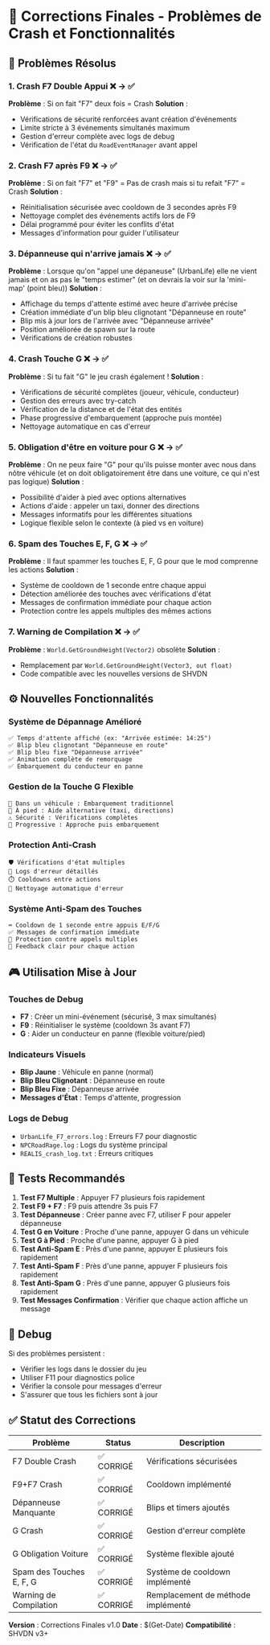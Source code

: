 # 🚗 Corrections Finales - Problèmes de Crash et Fonctionnalités

## 🚨 Problèmes Résolus

### 1. **Crash F7 Double Appui** ❌ → ✅
**Problème** : Si on fait "F7" deux fois = Crash
**Solution** :
- Vérifications de sécurité renforcées avant création d'événements
- Limite stricte à 3 événements simultanés maximum
- Gestion d'erreur complète avec logs de debug
- Vérification de l'état du `RoadEventManager` avant appel

### 2. **Crash F7 après F9** ❌ → ✅
**Problème** : Si on fait "F7" et "F9" = Pas de crash mais si tu refait "F7" = Crash
**Solution** :
- Réinitialisation sécurisée avec cooldown de 3 secondes après F9
- Nettoyage complet des événements actifs lors de F9
- Délai programmé pour éviter les conflits d'état
- Messages d'information pour guider l'utilisateur

### 3. **Dépanneuse qui n'arrive jamais** ❌ → ✅
**Problème** : Lorsque qu'on "appel une dépaneuse" (UrbanLife) elle ne vient jamais et on as pas le "temps estimer" (et on devrais la voir sur la 'mini-map' (point bleu))
**Solution** :
- Affichage du temps d'attente estimé avec heure d'arrivée précise
- Création immédiate d'un blip bleu clignotant "Dépanneuse en route"
- Blip mis à jour lors de l'arrivée avec "Dépanneuse arrivée"
- Position améliorée de spawn sur la route
- Vérifications de création robustes

### 4. **Crash Touche G** ❌ → ✅
**Problème** : Si tu fait "G" le jeu crash également !
**Solution** :
- Vérifications de sécurité complètes (joueur, véhicule, conducteur)
- Gestion des erreurs avec try-catch
- Vérification de la distance et de l'état des entités
- Phase progressive d'embarquement (approche puis montée)
- Nettoyage automatique en cas d'erreur

### 5. **Obligation d'être en voiture pour G** ❌ → ✅
**Problème** : On ne peux faire "G" pour qu'ils puisse monter avec nous dans nôtre véhicule (et on doit obligatoirement être dans une voiture, ce qui n'est pas logique)
**Solution** :
- Possibilité d'aider à pied avec options alternatives
- Actions d'aide : appeler un taxi, donner des directions
- Messages informatifs pour les différentes situations
- Logique flexible selon le contexte (à pied vs en voiture)

### 6. **Spam des Touches E, F, G** ❌ → ✅
**Problème** : Il faut spammer les touches E, F, G pour que le mod comprenne les actions
**Solution** :
- Système de cooldown de 1 seconde entre chaque appui
- Détection améliorée des touches avec vérifications d'état
- Messages de confirmation immédiate pour chaque action
- Protection contre les appels multiples des mêmes actions

### 7. **Warning de Compilation** ❌ → ✅
**Problème** : `World.GetGroundHeight(Vector2)` obsolète
**Solution** :
- Remplacement par `World.GetGroundHeight(Vector3, out float)`
- Code compatible avec les nouvelles versions de SHVDN

## ⚙️ Nouvelles Fonctionnalités

### **Système de Dépannage Amélioré**
```
✅ Temps d'attente affiché (ex: "Arrivée estimée: 14:25")
✅ Blip bleu clignotant "Dépanneuse en route"
✅ Blip bleu fixe "Dépanneuse arrivée" 
✅ Animation complète de remorquage
✅ Embarquement du conducteur en panne
```

### **Gestion de la Touche G Flexible**
```
🚗 Dans un véhicule : Embarquement traditionnel
🚶 À pied : Aide alternative (taxi, directions)
⚠️ Sécurité : Vérifications complètes
🔄 Progressive : Approche puis embarquement
```

### **Protection Anti-Crash**
```
🛡️ Vérifications d'état multiples
📝 Logs d'erreur détaillés
⏱️ Cooldowns entre actions
🧹 Nettoyage automatique d'erreur
```

### **Système Anti-Spam des Touches**
```
⌨️ Cooldown de 1 seconde entre appuis E/F/G
✅ Messages de confirmation immédiate
🚫 Protection contre appels multiples
📢 Feedback clair pour chaque action
```

## 🎮 Utilisation Mise à Jour

### **Touches de Debug**
- **F7** : Créer un mini-événement (sécurisé, 3 max simultanés)
- **F9** : Réinitialiser le système (cooldown 3s avant F7)
- **G** : Aider un conducteur en panne (flexible voiture/pied)

### **Indicateurs Visuels**
- **Blip Jaune** : Véhicule en panne (normal)
- **Blip Bleu Clignotant** : Dépanneuse en route
- **Blip Bleu Fixe** : Dépanneuse arrivée
- **Messages d'État** : Temps d'attente, progression

### **Logs de Debug**
- `UrbanLife_F7_errors.log` : Erreurs F7 pour diagnostic
- `NPCRoadRage.log` : Logs du système principal
- `REALIS_crash_log.txt` : Erreurs critiques

## 🔧 Tests Recommandés

1. **Test F7 Multiple** : Appuyer F7 plusieurs fois rapidement
2. **Test F9 + F7** : F9 puis attendre 3s puis F7
3. **Test Dépanneuse** : Créer panne avec F7, utiliser F pour appeler dépanneuse
4. **Test G en Voiture** : Proche d'une panne, appuyer G dans un véhicule
5. **Test G à Pied** : Proche d'une panne, appuyer G à pied
6. **Test Anti-Spam E** : Près d'une panne, appuyer E plusieurs fois rapidement
7. **Test Anti-Spam F** : Près d'une panne, appuyer F plusieurs fois rapidement
8. **Test Anti-Spam G** : Près d'une panne, appuyer G plusieurs fois rapidement
9. **Test Messages Confirmation** : Vérifier que chaque action affiche un message

## 🐛 Debug

Si des problèmes persistent :
- Vérifier les logs dans le dossier du jeu
- Utiliser F11 pour diagnostics police
- Vérifier la console pour messages d'erreur
- S'assurer que tous les fichiers sont à jour

## ✅ Statut des Corrections

| Problème | Status | Description |
|----------|--------|-------------|
| F7 Double Crash | ✅ CORRIGÉ | Vérifications sécurisées |
| F9+F7 Crash | ✅ CORRIGÉ | Cooldown implémenté |
| Dépanneuse Manquante | ✅ CORRIGÉ | Blips et timers ajoutés |
| G Crash | ✅ CORRIGÉ | Gestion d'erreur complète |
| G Obligation Voiture | ✅ CORRIGÉ | Système flexible ajouté |
| Spam des Touches E, F, G | ✅ CORRIGÉ | Système de cooldown implémenté |
| Warning de Compilation | ✅ CORRIGÉ | Remplacement de méthode implémenté |

**Version** : Corrections Finales v1.0
**Date** : $(Get-Date)
**Compatibilité** : SHVDN v3+ 